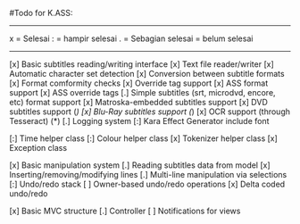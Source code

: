 #Todo for K.ASS:

-------------------
x = Selesai
: = hampir selesai
. = Sebagian selesai
  = belum selesai

-------------------


[x] Basic subtitles reading/writing interface
[x] Text file reader/writer
[x] Automatic character set detection
[x] Conversion between subtitle formats
[x] Format comformity checks
[x] Override tag support
[x] ASS format support
[x] ASS override tags
[.] Simple subtitles (srt, microdvd, encore, etc) format support
[x] Matroska-embedded subtitles support
[x] DVD subtitles support (*)
[x] Blu-Ray subtitles support (*)
[x] OCR support (through Tesseract) (*)
[.] Logging system
[:] Kara Effect Generator include font

[:] Time helper class
[:] Colour helper class
[x] Tokenizer helper class
[x] Exception class

[x] Basic manipulation system
[.] Reading subtitles data from model
[x] Inserting/removing/modifying lines
[.] Multi-line manipulation via selections
[:] Undo/redo stack
[ ] Owner-based undo/redo operations
[x] Delta coded undo/redo

[x] Basic MVC structure
[.] Controller
[ ] Notifications for views
